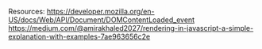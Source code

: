 


Resources:
https://developer.mozilla.org/en-US/docs/Web/API/Document/DOMContentLoaded_event 
https://medium.com/@amirakhaled2027/rendering-in-javascript-a-simple-explanation-with-examples-7ae963656c2e 